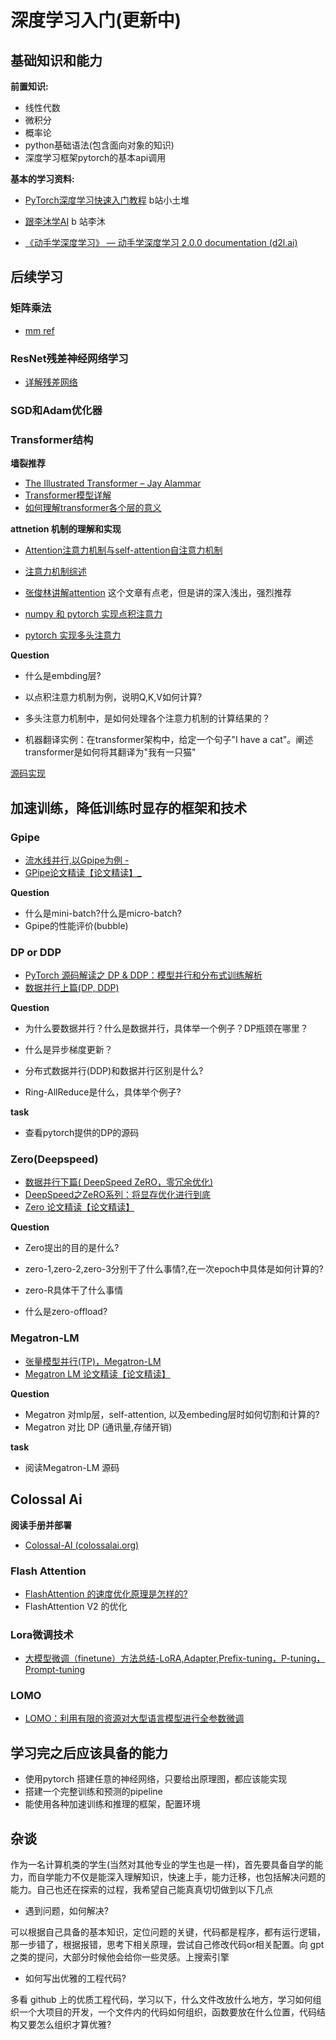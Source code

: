 # 深度学习入门(更新中)

## 基础知识和能力

**前置知识:**

- 线性代数
- 微积分
- 概率论
- python基础语法(包含面向对象的知识)
- 深度学习框架pytorch的基本api调用

**基本的学习资料:**

- [PyTorch深度学习快速入门教程](https://www.bilibili.com/video/BV1hE411t7RN/?spm_id_from=333.337.search-card.all.click&vd_source=ec674d7bf8a6cdd072b8017efe791d9f) b站小土堆
- [跟李沐学AI](https://space.bilibili.com/1567748478/channel/seriesdetail?sid=358497) b 站李沐

- [《动手学深度学习》 — 动手学深度学习 2.0.0 documentation (d2l.ai)](https://zh.d2l.ai/)

## 后续学习

### 矩阵乘法

- [mm ref ](https://bhosmer.github.io/mm/ref.html)

###  ResNet残差神经网络学习

- [详解残差网络 ](https://zhuanlan.zhihu.com/p/42706477)

###  SGD和Adam优化器




###   Transformer结构

**墙裂推荐**

- [The Illustrated Transformer – Jay Alammar ](https://jalammar.github.io/illustrated-transformer/)
- [Transformer模型详解](https://zhuanlan.zhihu.com/p/338817680)
- [如何理解transformer各个层的意义](https://blog.csdn.net/rongsenmeng2835/article/details/110511294)

**attnetion 机制的理解和实现**

- [Attention注意力机制与self-attention自注意力机制](https://zhuanlan.zhihu.com/p/265108616)

- [注意力机制综述](https://zhuanlan.zhihu.com/p/631398525)

- [张俊林讲解attention](https://zhuanlan.zhihu.com/p/37601161) 这个文章有点老，但是讲的深入浅出，强烈推荐

- [numpy 和 pytorch 实现点积注意力](https://blog.51cto.com/u_14300986/5467376)

- [pytorch 实现多头注意力](https://blog.csdn.net/weixin_53598445/article/details/125009686)

**Question**

- 什么是embding层?

- 以点积注意力机制为例，说明Q,K,V如何计算?

- 多头注意力机制中，是如何处理各个注意力机制的计算结果的？

- 机器翻译实例：在transformer架构中，给定一个句子"I have a cat"。阐述transformer是如何将其翻译为"我有一只猫"

[源码实现](https://github.com/zxuu/Self-Attention/blob/main/OneHead/self-attention.py)

## 加速训练，降低训练时显存的框架和技术

###  Gpipe

- [流水线并行,以Gpipe为例 - ](https://zhuanlan.zhihu.com/p/613196255)
- [GPipe论文精读【论文精读】_](https://www.bilibili.com/video/BV1v34y1E7zu/?spm_id_from=333.999.0.0&vd_source=ec674d7bf8a6cdd072b8017efe791d9f)

**Question**

- 什么是mini-batch?什么是micro-batch?
- Gpipe的性能评价(bubble)

###  DP or DDP

- [PyTorch 源码解读之 DP & DDP：模型并行和分布式训练解析](https://zhuanlan.zhihu.com/p/343951042)
- [数据并行上篇(DP, DDP) ](https://zhuanlan.zhihu.com/p/617133971)

**Question**

- 为什么要数据并行？什么是数据并行，具体举一个例子？DP瓶颈在哪里？

- 什么是异步梯度更新？

- 分布式数据并行(DDP)和数据并行区别是什么?

- Ring-AllReduce是什么，具体举个例子?

**task** 

- 查看pytorch提供的DP的源码



###  Zero(Deepspeed)

- [数据并行下篇( DeepSpeed ZeRO，零冗余优化)](https://zhuanlan.zhihu.com/p/618865052)
- [DeepSpeed之ZeRO系列：将显存优化进行到底 ](https://zhuanlan.zhihu.com/p/513571706)
- [Zero 论文精读【论文精读】](https://www.bilibili.com/video/BV1tY411g7ZT/?spm_id_from=333.788&vd_source=ec674d7bf8a6cdd072b8017efe791d9f)

**Question**

- Zero提出的目的是什么?
- zero-1,zero-2,zero-3分别干了什么事情?,在一次epoch中具体是如何计算的?
- zero-R具体干了什么事情

- 什么是zero-offload?



### Megatron-LM

- [张量模型并行(TP)，Megatron-LM](https://zhuanlan.zhihu.com/p/622212228)
- [Megatron LM 论文精读【论文精读】](https://www.bilibili.com/video/BV1nB4y1R7Yz/?spm_id_from=333.337.search-card.all.click&vd_source=ec674d7bf8a6cdd072b8017efe791d9f)

**Question**

- Megatron 对mlp层，self-attention, 以及embeding层时如何切割和计算的?
- Megatron 对比 DP (通讯量,存储开销)

**task**

- 阅读Megatron-LM 源码

##  Colossal Ai

**阅读手册并部署**

- [Colossal-AI (colossalai.org)](https://colossalai.org/zh-Hans/)

### Flash Attention

- [ FlashAttention 的速度优化原理是怎样的?](https://www.zhihu.com/question/611236756/answer/3132304304)
- FlashAttention V2 的优化

### Lora微调技术

- [大模型微调（finetune）方法总结-LoRA,Adapter,Prefix-tuning，P-tuning，Prompt-tuning ](https://zhuanlan.zhihu.com/p/636481171)

###  LOMO

- [LOMO：利用有限的资源对大型语言模型进行全参数微调 ](https://zhuanlan.zhihu.com/p/638463057)



## 学习完之后应该具备的能力

- 使用pytorch 搭建任意的神经网络，只要给出原理图，都应该能实现
- 搭建一个完整训练和预测的pipeline
- 能使用各种加速训练和推理的框架，配置环境



## 杂谈

作为一名计算机类的学生(当然对其他专业的学生也是一样)，首先要具备自学的能力，而自学能力不仅是能深入理解知识，快速上手，能力迁移，也包括解决问题的能力。自己也还在探索的过程，我希望自己能真真切切做到以下几点

- 遇到问题，如何解决?

可以根据自己具备的基本知识，定位问题的关键，代码都是程序，都有运行逻辑，那一步错了，根据报错，思考下相关原理，尝试自己修改代码or相关配置。向 gpt 之类的提问，大部分时候他会给你一些灵感。上搜索引擎

- 如何写出优雅的工程代码?

多看 github 上的优质工程代码，学习以下，什么文件改放什么地方，学习如何组织一个大项目的开发，一个文件内的代码如何组织，函数要放在什么位置，代码结构又要怎么组织才算优雅?
